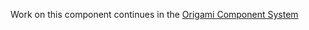 Work on this component continues in the [Origami Component System](https://github.com/Financial-Times/origami/tree/main/components/spacing)
